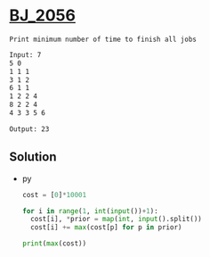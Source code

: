 # [BJ_2056](https://acmicpc.net/problem/2056)

```en
Print minimum number of time to finish all jobs
```

```txt
Input: 7
5 0
1 1 1
3 1 2
6 1 1
1 2 2 4
8 2 2 4
4 3 3 5 6

Output: 23
```

## Solution

* py

  ```py
  cost = [0]*10001

  for i in range(1, int(input())+1):
    cost[i], *prior = map(int, input().split())
    cost[i] += max(cost[p] for p in prior)

  print(max(cost))
  ```
